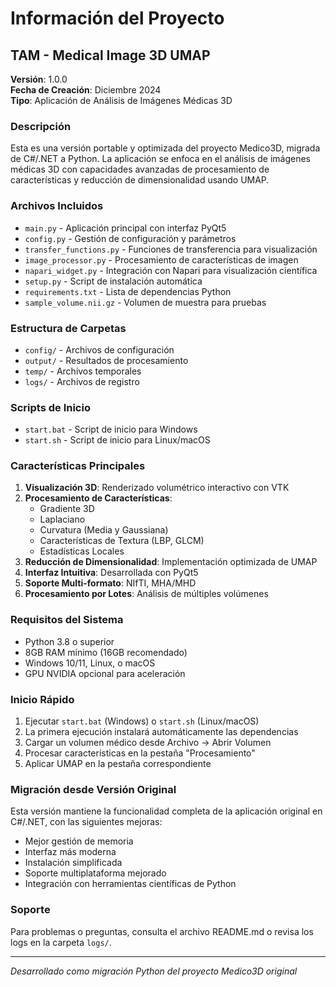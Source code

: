# Información del Proyecto

## TAM - Medical Image 3D UMAP

**Versión**: 1.0.0  
**Fecha de Creación**: Diciembre 2024  
**Tipo**: Aplicación de Análisis de Imágenes Médicas 3D  

### Descripción
Esta es una versión portable y optimizada del proyecto Medico3D, migrada de C#/.NET a Python. La aplicación se enfoca en el análisis de imágenes médicas 3D con capacidades avanzadas de procesamiento de características y reducción de dimensionalidad usando UMAP.

### Archivos Incluidos
- `main.py` - Aplicación principal con interfaz PyQt5
- `config.py` - Gestión de configuración y parámetros
- `transfer_functions.py` - Funciones de transferencia para visualización
- `image_processor.py` - Procesamiento de características de imagen
- `napari_widget.py` - Integración con Napari para visualización científica
- `setup.py` - Script de instalación automática
- `requirements.txt` - Lista de dependencias Python
- `sample_volume.nii.gz` - Volumen de muestra para pruebas

### Estructura de Carpetas
- `config/` - Archivos de configuración
- `output/` - Resultados de procesamiento
- `temp/` - Archivos temporales
- `logs/` - Archivos de registro

### Scripts de Inicio
- `start.bat` - Script de inicio para Windows
- `start.sh` - Script de inicio para Linux/macOS

### Características Principales
1. **Visualización 3D**: Renderizado volumétrico interactivo con VTK
2. **Procesamiento de Características**: 
   - Gradiente 3D
   - Laplaciano
   - Curvatura (Media y Gaussiana)
   - Características de Textura (LBP, GLCM)
   - Estadísticas Locales
3. **Reducción de Dimensionalidad**: Implementación optimizada de UMAP
4. **Interfaz Intuitiva**: Desarrollada con PyQt5
5. **Soporte Multi-formato**: NIfTI, MHA/MHD
6. **Procesamiento por Lotes**: Análisis de múltiples volúmenes

### Requisitos del Sistema
- Python 3.8 o superior
- 8GB RAM mínimo (16GB recomendado)
- Windows 10/11, Linux, o macOS
- GPU NVIDIA opcional para aceleración

### Inicio Rápido
1. Ejecutar `start.bat` (Windows) o `start.sh` (Linux/macOS)
2. La primera ejecución instalará automáticamente las dependencias
3. Cargar un volumen médico desde Archivo → Abrir Volumen
4. Procesar características en la pestaña "Procesamiento"
5. Aplicar UMAP en la pestaña correspondiente

### Migración desde Versión Original
Esta versión mantiene la funcionalidad completa de la aplicación original en C#/.NET, con las siguientes mejoras:
- Mejor gestión de memoria
- Interfaz más moderna
- Instalación simplificada
- Soporte multiplataforma mejorado
- Integración con herramientas científicas de Python

### Soporte
Para problemas o preguntas, consulta el archivo README.md o revisa los logs en la carpeta `logs/`.

---
*Desarrollado como migración Python del proyecto Medico3D original*
